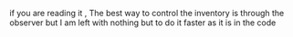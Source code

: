 if you are reading it , The best way to control the inventory is through the observer but I am left with nothing but to do it faster as it is in the code
